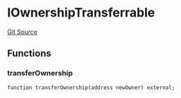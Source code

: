 # IOwnershipTransferrable
[Git Source](https://github.com/orbland/orb/blob/632d3f84a1d175499b6e0bdcec3c35c110926ac6/src/OrbPond.sol)


## Functions
### transferOwnership


```solidity
function transferOwnership(address newOwner) external;
```

